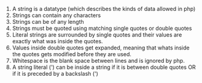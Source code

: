 1. A string is a datatype (which describes the kinds of data allowed in php)
2. Strings can contain any characters
3. Strings can be of any length
4. Strings must be quoted using matching single quotes or double quotes
5. Literal strings are surrounded by single quotes and their values are exactly what was inside the quotes.
6. Values inside double quotes get expanded, meaning that whats inside the quotes gets modified before they are used.
7. Whitespace is the blank space between lines and is ignored by php.
8. A string literal (') can be inside a string if it is between double quotes OR if it is preceded by a backslash (\')